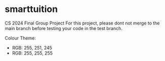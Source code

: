 # smarttuition
CS 2024 Final Group Project
For this project, please dont not merge to the main branch before testing your code in the test branch.

Colour Theme:
- RGB: 255, 251, 245
- RGB: 255, 255, 255
